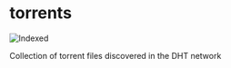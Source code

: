 torrents 
========
![Indexed](https://img.shields.io/badge/indexed-144502-blue)

Collection of torrent files discovered in the DHT network
